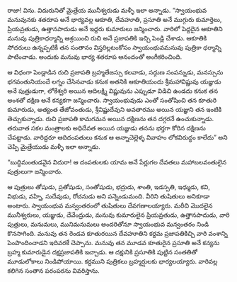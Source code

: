 ﻿రాజా! విను. విదురునితో మైత్రేయ మునీశ్వరుడు మళ్ళీ ఇలా అన్నాడు. “స్వాయంభువ మనువునకు శతరూప అనే భార్యవల్ల ఆకూతి, దేవహూతి, ప్రసూతి అనే ముగ్గురు కుమార్తెలు, ప్రియవ్రతుడు, ఉత్తానపాదుడు అనే ఇద్దరు కుమారులు జన్మించారు. వారిలో పెద్దదైన ఆకూతిని మనువు పుత్రికాధర్మాన్ని ఆశ్రయించి రుచి అనే ప్రజాపతికి ఇచ్చి పెండ్లి చేశాడు. ఆకూతికి సోదరులు ఉన్నప్పటికీ తన సంతానం విస్తరిల్లటంకోసం స్వాయంభువమనువు పుత్రికా ధర్మాన్ని పాటించాడు. అందుకు మనువు భార్య శతరూప ఆనందంతో అంగీకరించింది. 

ఆ విధంగా పెండ్లాడిన రుచి ప్రజాపతి బ్రహ్మతేజస్సు కలవాడు, సద్గుణ సంపన్నుడు, మనస్సును భగవంతునియందే లగ్నం చేసినవాడు కనుక అతనికి ఆకూతియందు శ్రీమహావిష్ణువు యజ్ఞుడు అనే పుత్రుడుగా, లోకేశ్వరి అయిన ఆదిలక్ష్మి విష్ణువును ఎప్పుడూ విడిచి ఉండదు కనుక తన అంశతో దక్షిణ అనే కన్యకగా జన్మించారు. స్వాయంభువుడు ఎంతో సంతోషించి తన కూతురి కుమారుడు, అత్యంత తేజోవంతుడు, శ్రీవిష్ణుదేవుని అవతారము అయిన యజ్ఞుని తన ఇంటికి తెచ్చుకున్నాడు. రుచి ప్రజాపతి కామగమన అయిన దక్షిణను తన దగ్గరనే ఉంచుకున్నాడు. తరువాత సకల మంత్రాలకు అధిదేవత అయిన యజ్ఞుడు తనను భర్తగా కోరిన దక్షిణను చేపట్టాడు. వారిద్దరూ ఆదిదంపతులు కనుక ఆ అన్నాచెల్లెళ్ళ వివాహం లోకవిరుద్ధం కాలేదు” అని చెప్పి మైత్రేయుడు మళ్ళీ ఇలా అన్నాడు. 

“బుద్ధిమంతుడవైన విదురా! ఆ దంపతులకు యామ అనే పేర్లుగల దేవతలు మహాబలవంతులైన పుత్రులుగా జన్మించారు. 

ఆ పుత్రులు తోషుడు, ప్రతోషుడు, సంతోషుడు, భద్రుడు, శాంతి, ఇడస్పతి, ఇధ్ముడు, కవి, విభుడు, వహ్ని, సుదేవుడు, రోచనుడు అని పన్నెండుమంది. వీరిని తుషితులు అనికూడా అంటారు. స్వాయంభువ మన్వంతరంలో తుషితులు దేవగణాలయ్యారు. మరీచి మొదలైన మునీశ్వరులు, యజ్ఞుడు, దేవేంద్రుడు, మనువు కుమారులైన ప్రియవ్రతుడు, ఉత్తానపాదుడు, వారి పుత్రులు, మనుమలు, మునిమనుమలు అందరితోనూ స్వాయంభువ మన్వంతరం నిండి కొనసాగింది. మనువు తన రెండవ కూతురయిన దేవహూతిని కర్దమ ప్రజాపతికిచ్చి వారి వంశాన్ని పెంపొందించాడని ఇదివరకే చెప్పాను. మనువు తన మూడవ కూతురైన ప్రసూతి అనే కన్యను బ్రహ్మ కుమారుడైన దక్షప్రజాపతికి ఇచ్చాడు. ఆ దక్షునికి ప్రసూతికి పుట్టిన సంతతితో మూడులోకాలు నిండిపోయాయి. కర్దముని పుత్రికలు బ్రహ్మర్షులకు భార్యలయ్యారు. వారివల్ల కలిగిన సంతాన పరంపరను వివరిస్తాను. 

